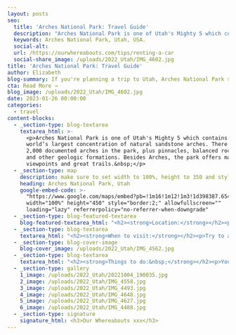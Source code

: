 ```yaml
---
layout: posts
seo:
  title: 'Arches National Park: Travel Guide'
  description: "Arches National Park is one of Utah's Mighty 5 which contains the world’s largest concentration of natural sandstone arches. There are\_over 2,000\_documented arches in the park, plus pinnacles, balanced rocks, fins, and other geologic formations.\_Besides Arches, the park offers many viewpoints and great trails. "
  keywords: Arches National Park, Utah, USA.
  social-alt:
  url: /https://ourwhereabouts.com/tips/renting-a-car
  social-share_image: /uploads/2022_Utah/IMG_4602.jpg
title: 'Arches National Park: Travel Guide'
author: Elizabeth
blog-summary: If you're planning a trip to Utah, Arches National Park should be on your list
cta: Read More →
blog_image: /uploads/2022_Utah/IMG_4602.jpg
date: 2023-01-26 00:00:00
categories:
  - travel
content-blocks:
  - _section-type: blog-textarea
    textarea_html: >-
      <p>Arches National Park is one of Utah's Mighty 5 which contains the
      world’s largest concentration of natural sandstone arches. There are over
      2,000 documented arches in the park, plus pinnacles, balanced rocks, fins,
      and other geologic formations. Besides Arches, the park offers many
      viewpoints and great trails.&nbsp;</p>
  - _section-type: map
    description: make sure to set width to 100%, height to 350 and style to border 2
    heading: Arches National Park, Utah
    google-embed-code: >-
      "https://www.google.com/maps/embed?pb=!1m16!1m12!1m3!1d398387.6543834249!2d-109.86582701201284!3d38.73150082760118!2m3!1f0!2f0!3f0!3m2!1i1024!2i768!4f13.1!2m1!1sarches%20national%20park!5e0!3m2!1sen!2sil!4v1674731934017!5m2!1sen!2sil"
      width="100%" height="450" style="border:2;" allowfullscreen=""
      loading="lazy" referrerpolicy="no-referrer-when-downgrade"
  - _section-type: blog-featured-textarea
    blog-featured-textarea_html: "<h2><strong>Location:</strong></h2><p>Arches National Park is located near Moab, Utah. Other ways to get there are:<br />• Grand Junction, CO - 110 miles.<br />• Salt Lake City, UT - 236 miles.<br />• Denver, CO - 360 miles.</p><p>\_</p><h2><strong>Entrance Fee:</strong></h2><p>Admission to Arches National Park is good for seven days. You can come and go any time with your seven-day pass.</p><p><strong>• Private Vehicle Fee - $30.00</strong><br />Admits one private, non-commercial vehicle (15-passenger capacity or less) and all its occupants.</p><p><strong>• Motorcycle Fee - $25.00</strong><br />Admits a private, non-commercial motorcycle and its riders.</p><p><strong>• ​​​​​​​Per Person - $15.00</strong><br />Admits one individual with no car. Typically used for bicyclists, hikers, and pedestrians. Youth 15 and under are admitted free.</p><p><br />We suggest getting a USA National Parks Pass for just $80 and saving money if you’re planning on visiting multiple National Parks in a year.</p><p>\_</p><h2><strong>Where to stay:</strong></h2><p>Moab is the best place to stay it is very close by and has a variety of places to stay that can fit any budget. There are also camping grounds around the area where you can stay.</p>"
  - _section-type: blog-textarea
    textarea_html: "<h2><strong>When to visit:</strong></h2><p>Try to avoid April-September because it’s the busiest time to visit and the summer temperatures can exceed 100 degrees, which can make exploring the park's trails very uncomfortable especially since there is no shade. The best visit is October-March when the weather is much cooler and the crowds are fewer.</p><p>\_</p><h2><strong>How long to stay:</strong></h2><p>You can see Arches National park in a day, but if you’d like to explore a little more and be able to do all the hikes it’s best to spend 2 days in the park.</p><p>\_</p><h2><strong>Reservations:</strong></h2><p>Timed Entry Tickets will be available in block releases 3 months in advance. You can book reservations between April 1 through October 31, 2023. Visitors may enter the park before 7 am and after 4 pm without a timed entry ticket. You'll have a one-hour window to enter the park from the time you booked your entry. Reservation is per vehicle.<br />To make reservations <a href=\"https://www.recreation.gov/timed-entry/10088426\">click here!</a></p>"
  - _section-type: blog-cover-image
    blog-cover_image: /uploads/2022_Utah/IMG_4562.jpg
  - _section-type: blog-textarea
    textarea_html: "<h2><strong>Things to do:&nbsp;</strong></h2><p>You won’t be bored in Arches National Park. There are so many Arches you can explore.</p><p><strong>• La Sal Mountains Viewpoint:&nbsp;</strong>A great spot to see a view of The Organ, Tower of Babel,Sheep Rock, and Three Gossips. No hiking needed, just park your car and enjoy the scenery.</p><p><strong>• Park Avenue:&nbsp;</strong>A great viewpoint to check out while in Arches National Park. If you've got time there's an easy and short trail here, 1.8 mile RT (1.1 km).</p><p><strong>• Balanced Rock: </strong>This is a cool sight to see. There are plenty of parking spots, the trail is paved and you can go all the way around the Balanced Rock.<br />Length: 0.3 miles (0.4 km).</p><p><br /><strong>• Delicated Arch:&nbsp;</strong>Delicate Arch is Arches National Park's Crown jewel and the best time to hike Delicate Arch Trail is at sunset.<br />Trail Length: 3.4 miles.(5.6 km).<br />Time: 2-3 hours.<br />Difficulty: Moderate (Hard for beginners)<br />Elevation Gain: 480 feet.</p><p><br /><strong>• Windows Loop &amp; Turret Arch Trail:&nbsp;</strong>Nice arch set in a really interesting rock formation. The walk here from the parking area is brief and easy.<br />Length: 1.1 miles (1.9 km).</p><p>\_</p><p><strong>• Double &nbsp;O Arch: </strong>The second largest arch within the Devils Garden area. As the name implies, there are two arches here and the landscape is beautiful.<br />Length: 4.1 miles (6.6km).<br />Elevation Gain: 5,150 feet.<br />Difficulty: Hard.</p><p>\_</p><p><strong>• Skyline Arch:&nbsp;</strong><span style=\"font-size: var(--font-size); color: var(--color-carbon); font-family: var(--font-family); letter-spacing: 0.01rem;\">The parking lot is just a pull-off, and very small. You can see this arch right from the road, no need to hike in you choose not to, but if you do, the hike is short and nice.</span><br />Trail Length: 0.2 miles (0.3 km)</p><p>\_</p><p><strong>• Sand Dune Arch:&nbsp;</strong>You walk through a pretty tight canyon with soft sand and then surprise, there’s the arch. It’s a good size and has lots of fun rocks to explore all around.<br />​​​​​​Length: 0.4 miles (0.6 km).<br />Difficulty: Easy.</p><p><br /><strong>• Broken Arch:&nbsp;</strong>Cool arch that requires hiking through a lot of grass feild and sand.<br />Legnth: 1 mile (1.6 km).<br />Difficulty: Easy.</p><p>\_</p><h2><strong>Tips:</strong></h2><p>•There's no food around, not even a vending machine. Bring your own snacks and food.<br />•No Pets allowed.<br />•Leave no trace.</p>"
  - _section-type: gallery
    1_image: /uploads/2022_Utah/20221004_190035.jpg
    2_image: /uploads/2022_Utah/IMG_4558.jpg
    3_image: /uploads/2022_Utah/IMG_4493.jpg
    4_image: /uploads/2022_Utah/IMG_4648.jpg
    5_image: /uploads/2022_Utah/IMG_4627.jpg
    6_image: /uploads/2022_Utah/IMG_4488.jpg
  - _section-type: signature
    signature_html: <h3>Our Whereabouts xxx</h3>
---
```

